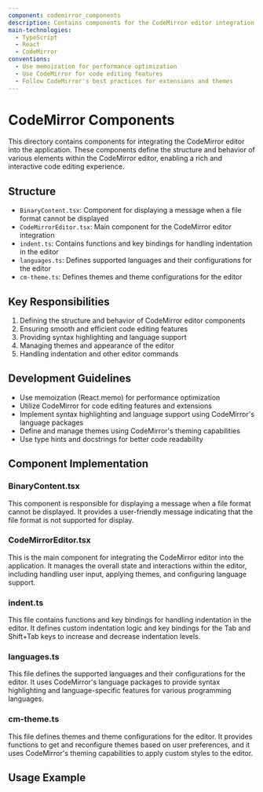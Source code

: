 ```yaml
---
component: codemirror_components
description: Contains components for the CodeMirror editor integration in the application
main-technologies:
  - TypeScript
  - React
  - CodeMirror
conventions:
  - Use memoization for performance optimization
  - Use CodeMirror for code editing features
  - Follow CodeMirror's best practices for extensions and themes
---
```


# CodeMirror Components

This directory contains components for integrating the CodeMirror editor into the application. These components define the structure and behavior of various elements within the CodeMirror editor, enabling a rich and interactive code editing experience.

## Structure

- `BinaryContent.tsx`: Component for displaying a message when a file format cannot be displayed
- `CodeMirrorEditor.tsx`: Main component for the CodeMirror editor integration
- `indent.ts`: Contains functions and key bindings for handling indentation in the editor
- `languages.ts`: Defines supported languages and their configurations for the editor
- `cm-theme.ts`: Defines themes and theme configurations for the editor

## Key Responsibilities

1. Defining the structure and behavior of CodeMirror editor components
2. Ensuring smooth and efficient code editing features
3. Providing syntax highlighting and language support
4. Managing themes and appearance of the editor
5. Handling indentation and other editor commands

## Development Guidelines

- Use memoization (React.memo) for performance optimization
- Utilize CodeMirror for code editing features and extensions
- Implement syntax highlighting and language support using CodeMirror's language packages
- Define and manage themes using CodeMirror's theming capabilities
- Use type hints and docstrings for better code readability

## Component Implementation

### BinaryContent.tsx

This component is responsible for displaying a message when a file format cannot be displayed. It provides a user-friendly message indicating that the file format is not supported for display.

### CodeMirrorEditor.tsx

This is the main component for integrating the CodeMirror editor into the application. It manages the overall state and interactions within the editor, including handling user input, applying themes, and configuring language support.

### indent.ts

This file contains functions and key bindings for handling indentation in the editor. It defines custom indentation logic and key bindings for the Tab and Shift+Tab keys to increase and decrease indentation levels.

### languages.ts

This file defines the supported languages and their configurations for the editor. It uses CodeMirror's language packages to provide syntax highlighting and language-specific features for various programming languages.

### cm-theme.ts

This file defines themes and theme configurations for the editor. It provides functions to get and reconfigure themes based on user preferences, and it uses CodeMirror's theming capabilities to apply custom styles to the editor.

## Usage Example
